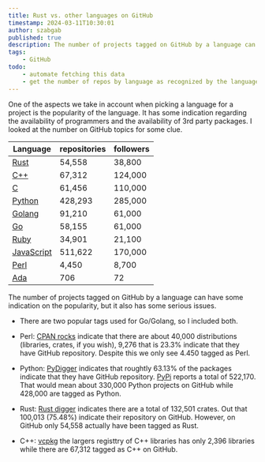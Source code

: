 ```yaml
---
title: Rust vs. other languages on GitHub
timestamp: 2024-03-11T10:30:01
author: szabgab
published: true
description: The number of projects tagged on GitHub by a language can have some indication on the popularity, but it also has some serious issues.
tags:
    - GitHub
todo:
    - automate fetching this data
    - get the number of repos by language as recognized by the language analyzer of GitHub
---
```


One of the aspects we take in account when picking a language for a project is the popularity of the language. It has some indication regarding the availability of programmers and the availability of 3rd party packages. I looked at the number on GitHub topics for some clue.


| Language | repositories | followers |
| -------- | ------------ | --------- |
| [Rust](https://github.com/topics/rust)             |  54,558 |  38,800 |
| [C++](https://github.com/topics/cpp)               |  67,312 | 124,000 |
| [C](https://github.com/topics/c)                   |  61,456 | 110,000 |
| [Python](https://github.com/topics/python)         | 428,293 | 285,000 |
| [Golang](https://github.com/topics/golang)         |  91,210 |  61,000 |
| [Go](https://github.com/topics/golang)             |  58,155 |  61,000 |
| [Ruby](https://github.com/topics/ruby)             |  34,901 |  21,100 |
| [JavaScript](https://github.com/topics/javascript) | 511,622 | 170,000 |
| [Perl](https://github.com/topics/perl)             |   4,450 |   8,700 |
| [Ada](https://github.com/topics/ada)               |     706 |      72 |


The number of projects tagged on GitHub by a language can have some indication on the popularity, but it also has some serious issues.

* There are two popular tags used for Go/Golang, so I included both.

* Perl: [CPAN rocks](https://cpan.rocks/) indicate that there are about 40,000 distributions (libraries, crates, if you wish), 9,276  that is 23.3% indicate that they have GitHub repository.
Despite this we only see 4.450 tagged as Perl.

* Python: [PyDigger](https://pydigger.com/stats) indicates that roughtly 63.13% of the packages indicate that they have GitHub repository. [PyPi](https://pypi.org/) reports a total of 522,170. That would mean about 330,000 Python projects on GitHub while 428,000 are tagged as Python.

* Rust: [Rust digger](https://rust-digger.code-maven.com/) indicates there are a total of 132,501 crates. Out that 100,013 (75.48%) indicate their repository on GitHub. However, on GitHub only 54,558 actually have been tagged as Rust.

* C++: [vcpkg](https://vcpkg.io/en/packages.html) the largers registtry of C++ libraries has only 2,396 libraries while there are 67,312 tagged as C++ on GitHub.
